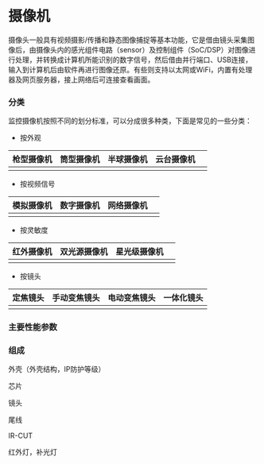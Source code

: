 # 摄像机

摄像头一般具有视频摄影/传播和静态图像捕捉等基本功能，它是借由镜头采集图像后，由摄像头内的感光组件电路（sensor）及控制组件（SoC/DSP）对图像进行处理，并转换成计算机所能识别的数字信号，然后借由并行端口、USB连接，输入到计算机后由软件再进行图像还原。有些则支持以太网或WiFi，内置有处理器及网页服务器，接上网络后可连接查看画面。

### 分类

监控摄像机按照不同的划分标准，可以分成很多种类，下面是常见的一些分类：

* 按外观

| 枪型摄像机 | 筒型摄像机 | 半球摄像机 | 云台摄像机 |  |
| :---: | :---: | :---: | :---: | :--- |
|  |  |  |  |  |

* 按视频信号

| 模拟摄像机 | 数字摄像机 | 网络摄像机 |  |
| :---: | :---: | :---: | :--- |
|  |  |  |  |

* 按灵敏度

| 红外摄像机 | 双光源摄像机 | 星光级摄像机 |  |
| :---: | :---: | :---: | :--- |
|  |  |  |  |

* 按镜头

| 定焦镜头 | 手动变焦镜头 | 电动变焦镜头 | 一体化镜头 |
| :---: | :---: | :---: | :---: |
|  |  |  |  |

### 主要性能参数

### 组成

外壳（外壳结构，IP防护等级）

芯片

镜头

尾线

IR-CUT

红外灯，补光灯


